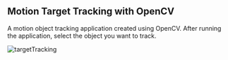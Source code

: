 ## Motion Target Tracking with OpenCV

A motion object tracking application created using OpenCV. After running the application, select the object you want to track.

![targetTracking](https://github.com/abdulkadrtr/targetTracking/assets/87595266/74315701-25fc-4c44-9532-ccfabd071e4b)
